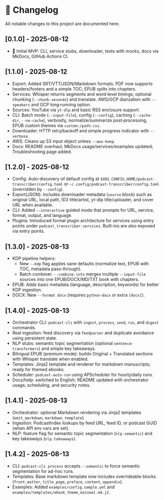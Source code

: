 # 📝 Changelog

All notable changes to this project are documented here.

## [0.1.0] - 2025-08-12
- 🎉 Initial MVP: CLI, service stubs, downloader, tests with mocks, docs via MkDocs, GitHub Actions CI.

## [1.1.0] - 2025-08-12
- Export: Added SRT/VTT/JSON/Markdown formats. PDF now supports headers/footers and a simple TOC; EPUB splits into chapters.
- Services: Whisper returns segments and word‑level timings; optional chunking (`--chunk-seconds`) and translate. AWS/GCP diarization with `--speakers` and GCP long‑running option.
- Sources: YouTube via `yt-dlp` and basic RSS enclosure support.
- CLI: Batch mode (`--input-file`), config (`--config`), caching (`--cache-dir`, `--no-cache`), verbosity, normalize/summarize post‑processing, EPUB custom themes via `custom:/path.css`.
- Downloader: HTTP retry/backoff and simple progress indicator with `--verbose`.
- AWS: Cleans up S3 input object unless `--aws-keep`.
- Docs: README overhaul; MkDocs usage/services/examples updated; Troubleshooting page added.

## [1.2.0] - 2025-08-12
- Config: Auto-discovery of default config at `$XDG_CONFIG_HOME/podcast-transcriber/config.toml` or `~/.config/podcast-transcriber/config.toml` (overridden by `--config`).
- Export(JSON): Includes downloader metadata (`source` block) such as original URL, local path, ID3 title/artist, yt-dlp title/uploader, and cover URL when available.
- CLI: Added `--interactive` guided mode that prompts for URL, service, format, output, and language.
- Plugins: Introduced formal plugin architecture for services using entry points under `podcast_transcriber.services`. Built-ins are also exposed via entry points.

## [1.3.0] - 2025-08-13
- KDP pipeline helpers:
  - New `--kdp` flag applies sane defaults (normalize text, EPUB with TOC, metadata pass-through).
  - Batch combiner: `--combine-into` merges multiple `--input-file` sources into one EPUB/DOCX/MD/TXT book with chapters.
- EPUB: Adds basic metadata (language, description, keywords) for better KDP ingestion.
- DOCX: New `--format docx` (requires `python-docx` or extra `[docx]`).

## [1.4.0] - 2025-08-13
- Orchestrator CLI: `podcast-cli` with `ingest`, `process`, `send`, `run`, and `digest` commands.
- Real ingestion: feed discovery via `feedparser` and duplicate avoidance using persistent state.
- NLP stubs: semantic topic segmentation (optional `sentence-transformers`) and simple key takeaways.
- Bilingual EPUB (premium mode): builds Original + Translated sections with Whisper translate when enabled.
- Templates: Jinja2 template and renderer for markdown manuscripts; ready for themed ebooks.
- Scheduler: `podcast-auto-run` using APScheduler for hourly/daily runs.
- Docs/help: switched to English; README updated with orchestrator usage, scheduling, and security notes.

## [1.4.1] - 2025-08-13
- Orchestrator: optional Markdown rendering via Jinja2 templates (`emit_markdown`, `markdown_template`).
- Ingestion: PodcastIndex lookups by feed URL, feed ID, or podcast GUID (when API env vars are set).
- NLP: feature flag for semantic topic segmentation (`nlp.semantic`) and key takeaways (`nlp.takeaways`).

## [1.4.2] - 2025-08-13
- CLI: `podcast-cli process` accepts `--semantic` to force semantic segmentation for ad-hoc runs.
- Templates: Base markdown template now includes overrideable blocks (`front_matter`, `title_page`, `preface`, `content`, `appendix`).
- Examples: Added `examples/config.sample.yml` and `examples/templates/ebook_theme_minimal.md.j2`.

